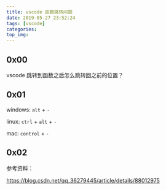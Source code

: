 ```yaml
---
title: vscode 函数跳转问题
date: 2019-05-27 23:52:24
tags: [vscode]
categories:
top_img:
---
```


## 0x00

vscode 跳转到函数之后怎么跳转回之前的位置？

<!--more-->

## 0x01

windows: `alt` + `-`

linux: `ctrl` + `alt` + `-`

mac: `control` + `-`

## 0x02

参考资料：

https://blog.csdn.net/qq_36279445/article/details/88012975